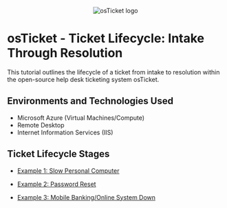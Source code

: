 <p align="center">
<img src="https://i.imgur.com/Clzj7Xs.png" alt="osTicket logo"/>
</p>

<h1>osTicket - Ticket Lifecycle: Intake Through Resolution</h1>
This tutorial outlines the lifecycle of a ticket from intake to resolution within the open-source help desk ticketing system osTicket.<br />

<h2>Environments and Technologies Used</h2>

- Microsoft Azure (Virtual Machines/Compute)
- Remote Desktop
- Internet Information Services (IIS)


<h2>Ticket Lifecycle Stages</h2>

- [Example 1: Slow Personal Computer](https://github.com/ScotBlair/Example-1)<br />

- [Example 2: Password Reset](https://github.com/ScotBlair/Example-2)<br />

- [Example 3: Mobile Banking/Online System Down](https://github.com/ScotBlair/Example-3)<br />
